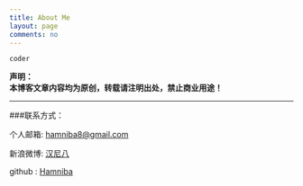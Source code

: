 ```yaml
---
title: About Me
layout: page
comments: no
---
```


	coder 
  

**声明：**  
**本博客文章内容均为原创，转载请注明出处，禁止商业用途！**  


----

###联系方式：        

个人邮箱: [hamniba8@gmail.com](mailto:hamniba8@gmail.com)     

新浪微博: [汉尼八](http://weibo.com/hamniba)  

github : [Hamniba](https://github.com/Hamniba)        
